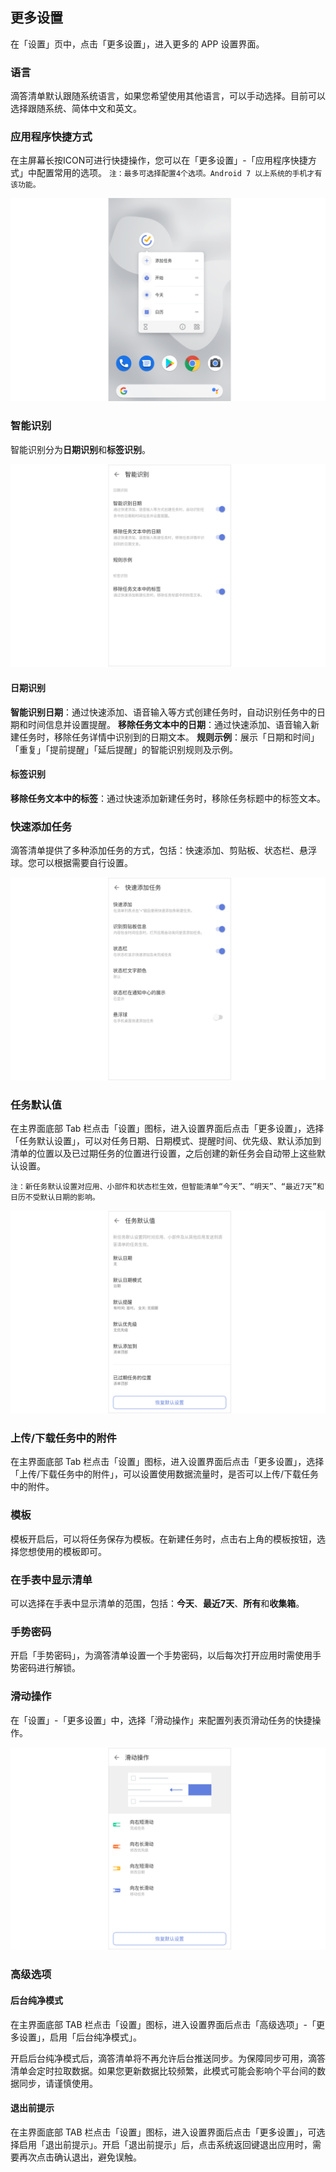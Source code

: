 ## 更多设置

在「设置」页中，点击「更多设置」，进入更多的 APP 设置界面。


### 语言

滴答清单默认跟随系统语言，如果您希望使用其他语言，可以手动选择。目前可以选择跟随系统、简体中文和英文。

### 应用程序快捷方式

在主屏幕长按ICON可进行快捷操作，您可以在「更多设置」-「应用程序快捷方式」中配置常用的选项。
`注：最多可选择配置4个选项。Android 7 以上系统的手机才有该功能。`

![](../../images/android/3.png)

### 智能识别

智能识别分为**日期识别**和**标签识别**。

![](../../images/android/4.png)

#### 日期识别

**智能识别日期**：通过快速添加、语音输入等方式创建任务时，自动识别任务中的日期和时间信息并设置提醒。
**移除任务文本中的日期**：通过快速添加、语音输入新建任务时，移除任务详情中识别到的日期文本。
**规则示例**：展示「日期和时间」「重复」「提前提醒」「延后提醒」的智能识别规则及示例。

#### 标签识别

**移除任务文本中的标签**：通过快速添加新建任务时，移除任务标题中的标签文本。


### 快速添加任务

滴答清单提供了多种添加任务的方式，包括：快速添加、剪贴板、状态栏、悬浮球。您可以根据需要自行设置。

![](../../images/android/5.png)

### 任务默认值

在主界面底部 Tab 栏点击「设置」图标，进入设置界面后点击「更多设置」，选择「任务默认设置」，可以对任务日期、日期模式、提醒时间、优先级、默认添加到清单的位置以及已过期任务的位置进行设置，之后创建的新任务会自动带上这些默认设置。

`注：新任务默认设置对应用、小部件和状态栏生效，但智能清单“今天”、“明天”、“最近7天”和日历不受默认日期的影响。`

![](../../images/android/6.png)

### 上传/下载任务中的附件

在主界面底部 Tab 栏点击「设置」图标，进入设置界面后点击「更多设置」，选择「上传/下载任务中的附件」，可以设置使用数据流量时，是否可以上传/下载任务中的附件。

### 模板

模板开启后，可以将任务保存为模板。在新建任务时，点击右上角的模板按钮，选择您想使用的模板即可。

### 在手表中显示清单

可以选择在手表中显示清单的范围，包括：**今天**、**最近7天**、**所有**和**收集箱**。


### 手势密码
开启「手势密码」，为滴答清单设置一个手势密码，以后每次打开应用时需使用手势密码进行解锁。

### 滑动操作

在「设置」-「更多设置」中，选择「滑动操作」来配置列表页滑动任务的快捷操作。

![](../../images/android/7.png)

### 高级选项

#### 后台纯净模式

在主界面底部 TAB 栏点击「设置」图标，进入设置界面后点击「高级选项」-「更多设置」，启用「后台纯净模式」。

开启后台纯净模式后，滴答清单将不再允许后台推送同步。为保障同步可用，滴答清单会定时拉取数据。如果您更新数据比较频繁，此模式可能会影响个平台间的数据同步，请谨慎使用。

#### 退出前提示

在主界面底部 TAB 栏点击「设置」图标，进入设置界面后点击「更多设置」，可选择启用「退出前提示」。开启「退出前提示」后，点击系统返回键退出应用时，需要再次点击确认退出，避免误触。 


